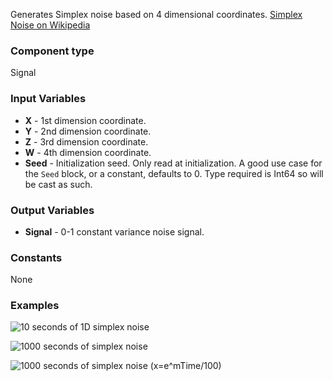 Generates Simplex noise based on 4 dimensional coordinates. [Simplex Noise on Wikipedia](https://en.wikipedia.org/wiki/Simplex_noise)


### Component type
Signal

### Input Variables
* **X** - 1st dimension coordinate.
* **Y** - 2nd dimension coordinate.
* **Z** - 3rd dimension coordinate.
* **W** - 4th dimension coordinate.
* **Seed** - Initialization seed. Only read at initialization. A good use case for the `Seed` block, or a constant, defaults to 0. Type required is Int64 so will be cast as such.

### Output Variables
* **Signal** - 0-1 constant variance noise signal.


### Constants
None


### Examples

![10 seconds of 1D simplex noise](1D.png)

![1000 seconds of simplex noise](1D_1000.png)

![1000 seconds of simplex noise (x=e^mTime/100)](1D_ex.png)
